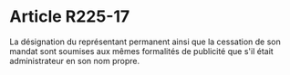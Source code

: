 # Article R225-17

La désignation du représentant permanent ainsi que la cessation de son mandat sont soumises aux mêmes formalités de publicité que s'il était administrateur en son nom propre.